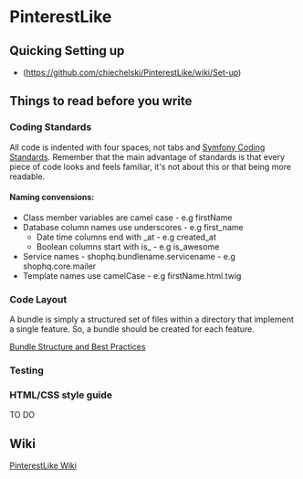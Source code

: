 PinterestLike
=========

## Quicking Setting up

- (https://github.com/chiechelski/PinterestLike/wiki/Set-up)

## Things to read before you write ##

### Coding Standards ###

All code is indented with four spaces, not tabs and [Symfony Coding Standards](http://symfony.com/doc/current/contributing/code/standards.html).  Remember
that the main advantage of standards is that every piece of code looks and feels familiar, it's not about this or that
being more readable.

#### Naming convensions:

* Class member variables are camel case - e.g firstName
* Database column names use underscores - e.g first_name
  * Date time columns end with _at - e.g created_at
  * Boolean columns start with is_ - e.g is_awesome
* Service names - shophq.bundlename.servicename - e.g shophq.core.mailer
* Template names use camelCase - e.g firstName.html.twig

### Code Layout ###

A bundle is simply a structured set of files within a directory that implement
a single feature. So, a bundle should be created for each feature.

[Bundle Structure and Best Practices](http://symfony.com/doc/current/cookbook/bundles/best_practices.html)

### Testing ###


### HTML/CSS style guide ###

TO DO

## Wiki ##

<a href="https://github.com/chiechelski/PinterestLike/wiki">PinterestLike Wiki</a>